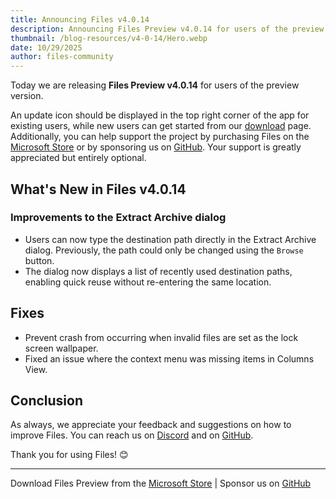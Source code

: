 ```yaml
---
title: Announcing Files v4.0.14
description: Announcing Files Preview v4.0.14 for users of the preview version.
thumbnail: /blog-resources/v4-0-14/Hero.webp
date: 10/29/2025
author: files-community
---
```


Today we are releasing **Files Preview v4.0.14** for users of the preview version.

An update icon should be displayed in the top right corner of the app for existing users, while new users can get started from our [download](/download/) page. Additionally, you can help support the project by purchasing Files on the [Microsoft Store](ms-windows-store://pdp/?ProductId=9NSQD9PKV3SS&cid=FilesWebsite) or by sponsoring us on [GitHub](https://github.com/sponsors/yaira2). Your support is greatly appreciated but entirely optional.

## What's New in Files v4.0.14

### Improvements to the Extract Archive dialog

- Users can now type the destination path directly in the Extract Archive dialog. Previously, the path could only be changed using the `Browse` button.
- The dialog now displays a list of recently used destination paths, enabling quick reuse without re-entering the same location.


## Fixes

- Prevent crash from occurring when invalid files are set as the lock screen wallpaper.
- Fixed an issue where the context menu was missing items in Columns View.


## Conclusion

As always, we appreciate your feedback and suggestions on how to improve Files. You can reach us on [Discord](https://discord.gg/files) and on [GitHub](https://github.com/files-community/Files/).

Thank you for using Files! 😊

---

Download Files Preview from the [Microsoft Store](ms-windows-store://pdp/?ProductId=9NSQD9PKV3SS&cid=FilesWebsite) | Sponsor us on [GitHub](https://github.com/sponsors/yaira2/)
